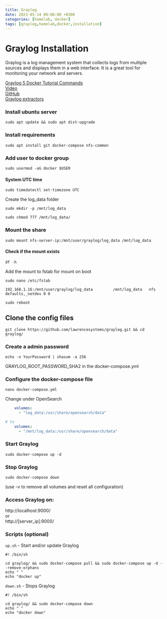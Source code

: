 ```yaml
---
title: Graylog
date: 2023-05-14 00:00:00 +0300
categories: [homelab, docker]
tags: [graylog,homelab,docker,installation]
---
```


# Graylog Installation

Graylog is a log management system that collects logs from multiple sources and displays them in a web interface. It is a great tool for monitoring your network and servers.

[Graylog 5 Docker Tutorial Commands](https://forums.lawrencesystems.com/t/graylog-5-docker-tutorial-commands/17611)<br>
[Video](https://youtu.be/DwYwrADwCmg)<br>
[GitHub](https://github.com/lawrencesystems/graylog)<br>
[Graylog extractors](https://github.com/lawrencesystems/graylog_extractors)


### Install ubuntu server

```shell
sudo apt update && sudo apt dist-upgrade
```

### Install requirements
```shell
sudo apt install git docker-compose nfs-common
```

### Add user to docker group
```shell
sudo usermod -aG docker $USER
```

#### System UTC time
```shell
sudo timedatectl set-timezone UTC
```

Create the log_data folder
```shell
sudo mkdir -p /mnt/log_data
```
```shell
sudo chmod 777 /mnt/log_data/
```

### Mount the share
```shell
sudo mount nfs-server-ip:/mnt/user/graylog/log_data /mnt/log_data
```

#### Check if the mount exists
```shell
df -h
```

Add the mount to fstab for mount on boot
```shell
sudo nano /etc/fstab
```
```
192.168.1.16:/mnt/user/graylog/log_data         /mnt/log_data   nfs defaults,_netdev 0 0
```
```shell
sudo reboot
```

## Clone the config files
```shell
git clone https://github.com/lawrencesystems/graylog.git && cd graylog/
```

### Create a admin password
```shell
echo -n YourPassword | shasum -a 256
```
GRAYLOG_ROOT_PASSWORD_SHA2 in the docker-compose.yml

### Configure the docker-compose file
```shell
nano docker-compose.yml
```
Change under OpenSearch
```yml
    volumes:
      - "log_data:/usr/share/opensearch/data"

# to
    volumes:
      - "/mnt/log_data:/usr/share/opensearch/data"

```


### Start Graylog
```shell
sudo docker-compose up -d
```

### Stop Graylog
```shell
sudo docker-compose down
```
(use -v to remove all volumes and reset all configuration)

### Access Graylog on:

http://localhost:9000/<br>
or<br>
http://[server_ip]:9000/

### Scripts (optional)

`up.sh` - Start and/or update Graylog
```shell
#! /bin/sh

cd graylog/ && sudo docker-compose pull && sudo docker-compose up -d --remove-orphans
echo " "
echo "docker up"
```

`down.sh` - Stops Graylog
```shell
#! /bin/sh

cd graylog/ && sudo docker-compose down
echo " "
echo "docker down"
```
